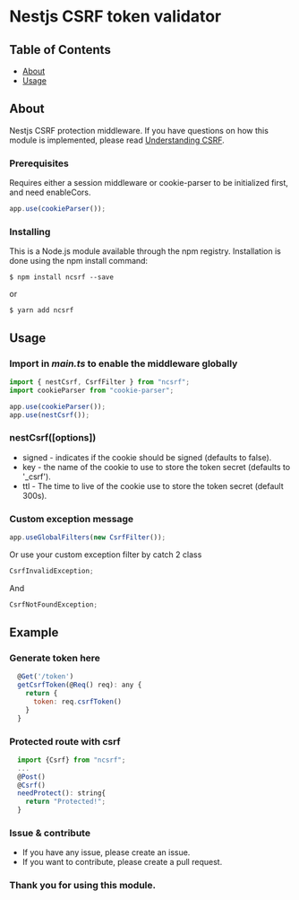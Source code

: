 # Nestjs CSRF token validator

## Table of Contents

- [About](#about)
- [Usage](#usage)

## About

Nestjs CSRF protection middleware.
If you have questions on how this module is implemented, please read [Understanding CSRF](https://github.com/pillarjs/understanding-csrf).

### Prerequisites

Requires either a session middleware or cookie-parser to be initialized first, and need enableCors.

```javascript
app.use(cookieParser());
```

### Installing

This is a Node.js module available through the npm registry. Installation is done using the npm install command:

```
$ npm install ncsrf --save
```

or

```
$ yarn add ncsrf
```

## Usage <a name = "usage"></a>

### Import in _main.ts_ to enable the middleware globally

```javascript
import { nestCsrf, CsrfFilter } from "ncsrf";
import cookieParser from "cookie-parser";

app.use(cookieParser());
app.use(nestCsrf());
```

### nestCsrf([options])

- signed - indicates if the cookie should be signed (defaults to false).
- key - the name of the cookie to use to store the token secret (defaults to '\_csrf').
- ttl - The time to live of the cookie use to store the token secret (default 300s).

### Custom exception message

```javascript
app.useGlobalFilters(new CsrfFilter());
```

Or use your custom exception filter by catch 2 class

```javascript
CsrfInvalidException;
```

And

```javascript
CsrfNotFoundException;
```

## Example

### Generate token here

```javascript
  @Get('/token')
  getCsrfToken(@Req() req): any {
    return {
      token: req.csrfToken()
    }
  }
```

### Protected route with csrf

```javascript
  import {Csrf} from "ncsrf";
  ...
  @Post()
  @Csrf()
  needProtect(): string{
    return "Protected!";
  }
```

### Issue & contribute

- If you have any issue, please create an issue.
- If you want to contribute, please create a pull request.

### Thank you for using this module.
